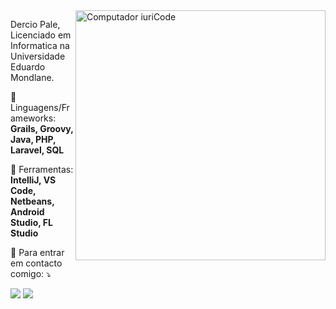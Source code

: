 <img src="https://raw.githubusercontent.com/MicaelliMedeiros/micaellimedeiros/master/image/computer-illustration.png" min-width="400px" max-width="400px" width="400px" align="right" alt="Computador iuriCode">

<p align="left"> 
  Dercio Pale, Licenciado em Informatica na Universidade Eduardo Mondlane.
</p>

<p align="left">
  🦄 Linguagens/Frameworks: <strong>Grails, Groovy, Java, PHP, Laravel, SQL</strong>
</p>

<p align="left">
  💼 Ferramentas: <strong>IntelliJ, VS Code, Netbeans, Android Studio, FL Studio</strong>
</p>

<p align="left">
  💌 Para entrar em contacto comigo: ⤵️
</p>

<p align="left">
  <a href="#" alt="Gmail">
  <img src="https://img.shields.io/badge/-Gmail-FF0000?style=flat-square&labelColor=FF0000&logo=gmail&logoColor=derciopale7@gmail.com" /></a>

  <a href="#" alt="Linkedin">
  <img src="https://img.shields.io/badge/-Linkedin-0e76a8?style=flat-square&logo=Linkedin&logoColor=white&link=https://linkedin.com/in/derciopale/" /></a>


</p>  
